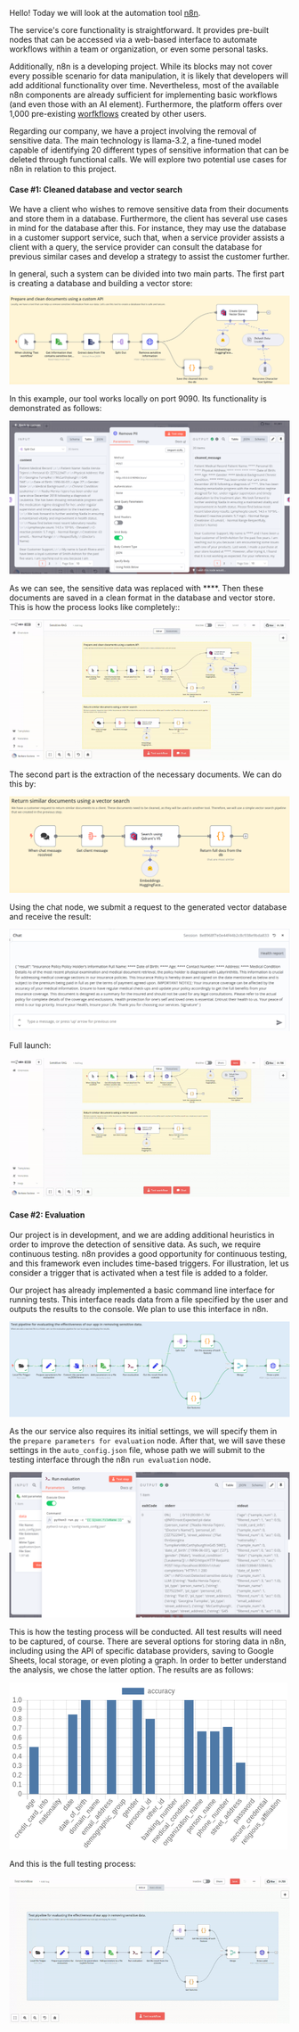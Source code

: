 Hello! Today we will look at the automation tool [n8n](https://n8n.io/).

The service's core functionality is straightforward. It provides pre-built nodes that can be accessed via a web-based interface to automate workflows within a team or organization, or even some personal tasks.

Additionally, n8n is a developing project. While its blocks may not cover every possible scenario for data manipulation, it is likely that developers will add additional functionality over time. Nevertheless, most of the available n8n components are already sufficient for implementing basic workflows (and even those with an AI element). Furthermore, the platform offers over 1,000 pre-existing [worfkflows](https://n8n.io/workflows/) created by other users.

Regarding our company, we have a project involving the removal of sensitive data. The main technology is llama-3.2, a fine-tuned model capable of identifying 20 different types of sensitive information that can be deleted through functional calls. We will explore two potential use cases for n8n in relation to this project.

#### Case #1: Cleaned database and vector search 

We have a client who wishes to remove sensitive data from their documents and store them in a database. Furthermore, the client has several use cases in mind for the database after this. For instance, they may use the database in a customer support service, such that, when a service provider assists a client with a query, the service provider can consult the database for previous similar cases and develop a strategy to assist the customer further.

In general, such a system can be divided into two main parts. The first part is creating a database and building a vector store:

![alt text](images/create_vector_store.png)

In this example, our tool works locally on port 9090. Its functionality is demonstrated as follows:

![alt text](images/cleaned_messages.png)

As we can see, the sensitive data was replaced with ****.
Then these documents are saved in a clean format in the database and vector store. This is how the process looks like completely::

![alt text](gifs/create_db.gif)
 
The second part is the extraction of the necessary documents. We can do this by:

![alt text](images/search.png)

Using the chat node, we submit a request to the generated vector database and receive the result:

![alt text](images/health_report.png)

Full launch:

![alt text](gifs/vector_search.gif)

#### Case #2: Evaluation
Our project is in development, and we are adding additional heuristics in order to improve the detection of sensitive data. As such, we require continuous testing. n8n provides a good opportunity for continuous testing, and this framework even includes time-based triggers. For illustration, let us consider a trigger that is activated when a test file is added to a folder.

Our project has already implemented a basic command line interface for running tests. This interface reads data from a file specified by the user and outputs the results to the console. We plan to use this interface in n8n.

![alt text](images/test_pipeline.png)

As the our service also requires its initial settings, we will specify them in the `prepare parameters for evaluation` node. After that, we will save these settings in the `auto_config.json` file, whose path we will submit to the testing interface through the n8n `run evaluation` node.

![alt text](images/test_execute.png)

This is how the testing process will be conducted. All test results will need to be captured, of course. There are several options for storing data in n8n, including using the API of specific database providers, saving to Google Sheets, local storage, or even ploting a graph. In order to better understand the analysis, we chose the latter option. The results are as follows:

![alt text](images/chart.png)

And this is the full testing process:

![alt text](gifs/test_pipeline.gif)
